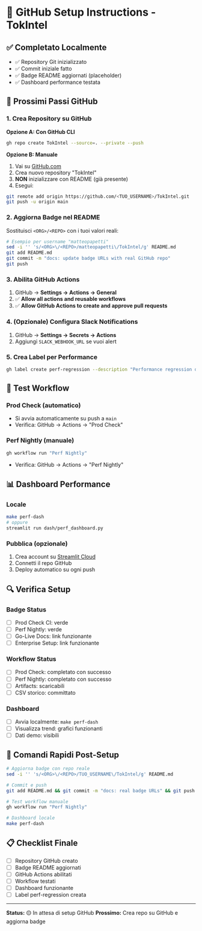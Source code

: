 # 🚀 GitHub Setup Instructions - TokIntel

## ✅ Completato Localmente

- ✅ Repository Git inizializzato
- ✅ Commit iniziale fatto
- ✅ Badge README aggiornati (placeholder)
- ✅ Dashboard performance testata

## 🔄 Prossimi Passi GitHub

### 1. Crea Repository su GitHub

**Opzione A: Con GitHub CLI**
```bash
gh repo create TokIntel --source=. --private --push
```

**Opzione B: Manuale**
1. Vai su [GitHub.com](https://github.com)
2. Crea nuovo repository "TokIntel"
3. **NON** inizializzare con README (già presente)
4. Esegui:
```bash
git remote add origin https://github.com/<TUO_USERNAME>/TokIntel.git
git push -u origin main
```

### 2. Aggiorna Badge nel README

Sostituisci `<ORG>/<REPO>` con i tuoi valori reali:

```bash
# Esempio per username "matteopapetti"
sed -i '' 's/<ORG>\/<REPO>/matteopapetti\/TokIntel/g' README.md
git add README.md
git commit -m "docs: update badge URLs with real GitHub repo"
git push
```

### 3. Abilita GitHub Actions

1. GitHub → **Settings → Actions → General**
2. ✅ **Allow all actions and reusable workflows**
3. ✅ **Allow GitHub Actions to create and approve pull requests**

### 4. (Opzionale) Configura Slack Notifications

1. GitHub → **Settings → Secrets → Actions**
2. Aggiungi `SLACK_WEBHOOK_URL` se vuoi alert

### 5. Crea Label per Performance

```bash
gh label create perf-regression --description "Performance regression detected by CI" --color FF0000
```

## 🧪 Test Workflow

### Prod Check (automatico)
- Si avvia automaticamente su push a `main`
- Verifica: GitHub → Actions → "Prod Check"

### Perf Nightly (manuale)
```bash
gh workflow run "Perf Nightly"
```
- Verifica: GitHub → Actions → "Perf Nightly"

## 📊 Dashboard Performance

### Locale
```bash
make perf-dash
# oppure
streamlit run dash/perf_dashboard.py
```

### Pubblica (opzionale)
1. Crea account su [Streamlit Cloud](https://streamlit.io/cloud)
2. Connetti il repo GitHub
3. Deploy automatico su ogni push

## 🔍 Verifica Setup

### Badge Status
- [ ] Prod Check CI: verde
- [ ] Perf Nightly: verde
- [ ] Go-Live Docs: link funzionante
- [ ] Enterprise Setup: link funzionante

### Workflow Status
- [ ] Prod Check: completato con successo
- [ ] Perf Nightly: completato con successo
- [ ] Artifacts: scaricabili
- [ ] CSV storico: committato

### Dashboard
- [ ] Avvia localmente: `make perf-dash`
- [ ] Visualizza trend: grafici funzionanti
- [ ] Dati demo: visibili

## 🎯 Comandi Rapidi Post-Setup

```bash
# Aggiorna badge con repo reale
sed -i '' 's/<ORG>\/<REPO>/TUO_USERNAME\/TokIntel/g' README.md

# Commit e push
git add README.md && git commit -m "docs: real badge URLs" && git push

# Test workflow manuale
gh workflow run "Perf Nightly"

# Dashboard locale
make perf-dash
```

## 📋 Checklist Finale

- [ ] Repository GitHub creato
- [ ] Badge README aggiornati
- [ ] GitHub Actions abilitati
- [ ] Workflow testati
- [ ] Dashboard funzionante
- [ ] Label perf-regression creata

---

**Status:** 🟡 In attesa di setup GitHub
**Prossimo:** Crea repo su GitHub e aggiorna badge
